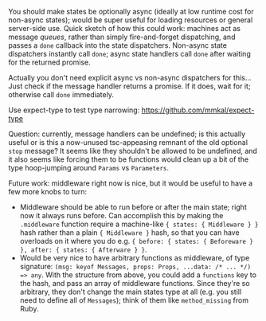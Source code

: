 You should make states be optionally async (ideally at low runtime cost for
non-async states); would be super useful for loading resources or general
server-side use. Quick sketch of how this could work: machines act as message
*queues*, rather than simply fire-and-forget dispatching, and passes a `done`
callback into the state dispatchers. Non-async state dispatchers instantly call
`done`; async state handlers call `done` after waiting for the returned
promise.

Actually you don't need explicit async vs non-async dispatchers for this...
Just check if the message handler returns a promise. If it does, wait for it;
otherwise call `done` immediately.

Use expect-type to test type narrowing: https://github.com/mmkal/expect-type

Question: currently, message handlers can be undefined; is this actually useful
or is this a now-unused tsc-appeasing remnant of the old optional `stop`
message? It seems like they shouldn't be allowed to be undefined, and it also
seems like forcing them to be functions would clean up a bit of the type
hoop-jumping around `Params` vs `Parameters`.

Future work: middleware right now is nice, but it would be useful to have a few
more knobs to turn:

* Middleware should be able to run before or after the main state; right now it
  always runs before. Can accomplish this by making the `.middleware` function
  require a machine-like `{ states: { Middleware } }` hash rather than a plain
  `{ Middleware }` hash, so that you can have overloads on it where you do e.g.
  `{ before: { states: { Beforeware } }, after: { states: { Afterware } }`.
* Would be very nice to have arbitrary functions as middleware, of type
  signature: `(msg: keyof Messages, props: Props, ...data: /* ... */) => any`.
  With the structure from above, you could add a `functions` key to the hash,
  and pass an array of middleware functions. Since they're so arbitrary, they
  don't change the main states type at all (e.g. you still need to define all
  of `Messages`); think of them like `method_missing` from Ruby.
